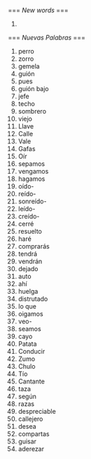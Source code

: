 === *New words* ===

1. 

=== *Nuevas Palabras* ===

1. perro
2. zorro
3. gemela
4. guión
5. pues
6. guión bajo
7. jefe
8. techo
9. sombrero
10. viejo
11. Llave
12. Calle
13. Vale
14. Gafas
15. Oír
16. sepamos
17. vengamos
18. hagamos
19. oído-
20. reído-
21. sonreído-
22. leído-
23. creído-
24. cerré
25. resuelto
26. haré
27. comprarás
28. tendrá
29. vendrán
30. dejado
31. auto
32. ahí
33. huelga
34. distrutado
35. lo que
36. oigamos
37. veo-    
38. seamos 
39. cayo
40. Patata
41. Conducir
42. Zumo
43. Chulo
44. Tío
45. Cantante
46. taza
47. según
48. razas
49. despreciable
50. callejero
51. desea
52. compartas
53. guisar
54. aderezar
